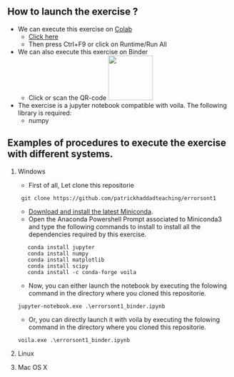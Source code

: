 ## How to launch the exercise ?
* We can execute this exercise on [Colab](https://colab.research.google.com/github/patrickhaddadteaching/paramt1/blob/main/paramt1_binder.ipynb)
    * [Click here](https://colab.research.google.com/github/patrickhaddadteaching/paramt1/blob/main/paramt1_binder.ipynb)
    * Then press Ctrl+F9 or click on Runtime/Run All
* We can also execute this exercise on Binder
    * Click or scan the QR-code <a href="https://mybinder.org/v2/gh/patrickhaddadteaching/paramt1/main?urlpath=voila%2Frender%2Fparamt1
_binder.ipynb"><img src="qr-code-paramt1.png" style="width:100px;height:100px;"></a>
* The exercise is a jupyter notebook compatible with voila.
The following library is required:
    * numpy
  
## Examples of procedures to execute the exercise with different systems.
1. Windows
    * First of all, Let clone this repositorie
    ```
     git clone https://github.com/patrickhaddadteaching/errorsont1
    ```
    * [Download and install the latest Miniconda](https://docs.conda.io/en/latest/miniconda.html#latest-miniconda-installer-links).
    * Open the Anaconda Powershell Prompt associated to Miniconda3 and type the following commands to install  to install all the dependencies required by this exercise.
     ```
        conda install jupyter
        conda install numpy
        conda install matplotlib
        conda install scipy
        conda install -c conda-forge voila    
    ```
    * Now, you can either launch the notebook by executing the folowing command in the directory where you cloned this repositorie.
    ```
    jupyter-notebook.exe .\errorsont1_binder.ipynb
    
    ```
    
    * Or, you can directly launch it with voila  by executing the folowing command in the directory where you cloned this repositorie.
    ```
    voila.exe .\errorsont1_binder.ipynb
    ```
2. Linux
3. Mac OS X
